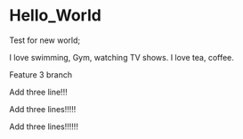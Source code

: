 # Hello_World

Test for new world;

I love swimming, Gym, watching TV shows. I love tea, coffee. 

Feature 3 branch

Add three line!!!

Add three lines!!!!!

Add three lines!!!!!!
